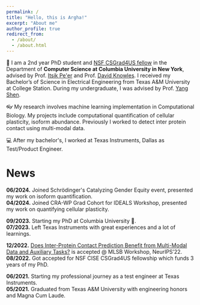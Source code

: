 ```yaml
---
permalink: /
title: "Hello, this is Argha!"
excerpt: "About me"
author_profile: true
redirect_from: 
  - /about/
  - /about.html
---
```


🎒 I am a 2nd year PhD student and [NSF CSGrad4US fellow](https://cra.org/csgrad4us/#tab-id-3) in the Department of **Computer Science at Columbia University in New York**, advised by Prof. [Itsik Pe'er](https://www.engineering.columbia.edu/faculty/itsik-peer) and Prof. [David Knowles](https://www.engineering.columbia.edu/faculty/david-knowles). I received my Bachelor’s of Science in Electrical Engineering from Texas A&M University at College Station. During my undergraduate, I was advised by Prof. [Yang Shen](https://engineering.tamu.edu/electrical/profiles/shen-yang.html).

👓 My research involves machine learning implementation in Computational Biology. My projects include computational quantification of cellular plasticity, isoform abundance. Previously I worked to detect inter protein contact using multi-modal data. 

💻 After my bachelor's, I worked at Texas Instruments, Dallas as Test/Product Engineer.


News
======
**06/2024.** Joined Schrödinger's Catalyzing Gender Equity event, presented my work on isoform quantification. <br>
**04/2024.** Joined CRA-WP Grad Cohort for IDEALS Workshop, presented my work on quantifying cellular plasticity.

**09/2023.** Starting my PhD at Columbia University 🎉. <br>
**07/2023.** Left Texas Instruments with great experiences and a lot of learnings.

**12/2022.** [Does Inter-Protein Contact Prediction Benefit from Multi-Modal Data and Auxiliary Tasks?](https://www.mlsb.io/papers_2022/Does_Inter_Protein_Contact_Prediction_Benefit_from_Multi_Modal_Data_and_Auxiliary_Tasks.pdf) is accepted @ MLSB Workshop, NeurIPS’22. <br>
**08/2022.** Got accepted for NSF CISE CSGrad4US fellowship which funds 3 years of my PhD. 

**06/2021.** Starting my professional journey as a test engineer at Texas Instruments. <br>
**05/2021.** Graduated from Texas A&M University with engineering honors and Magna Cum Laude.

